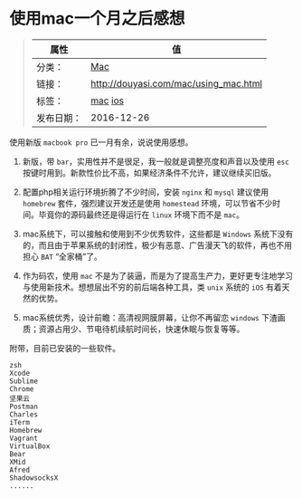 # 使用mac一个月之后感想

>|  属性  |  值  |
>| ----- | ----- |
>| 分类： | [Mac](http://douyasi.com/category/mac/) |
>| 链接： | http://douyasi.com/mac/using_mac.html |
>| 标签： | [mac](http://douyasi.com/tag/mac) [ios](http://douyasi.com/tag/ios)  |
>| 发布日期： | 2016-12-26 |

使用新版 `macbook pro` 已一月有余，说说使用感想。

1. 新版，带 `bar`，实用性并不是很足，我一般就是调整亮度和声音以及使用 `esc` 按键时用到。新款性价比不高，如果经济条件不允许，建议继续买旧版。

2. 配置php相关运行环境折腾了不少时间，安装 `nginx` 和 `mysql` 建议使用 `homebrew` 套件，强烈建议开发还是使用 `homestead` 环境，可以节省不少时间。毕竟你的源码最终还是得运行在 `linux` 环境下而不是 `mac`。

3. mac系统下，可以接触和使用到不少优秀软件，这些都是 `Windows` 系统下没有的，而且由于苹果系统的封闭性，极少有恶意、广告漫天飞的软件，再也不用担心 `BAT` “全家桶”了。

4. 作为码农，使用 `mac` 不是为了装逼，而是为了提高生产力，更好更专注地学习与使用新技术。想想层出不穷的前后端各种工具，类 `unix` 系统的 `iOS` 有着天然的优势。

5. mac系统优秀，设计前瞻：高清视网膜屏幕，让你不再留恋 `windows` 下渣画质；资源占用少、节电待机续航时间长，快速休眠与恢复等等。


附带，目前已安装的一些软件。

```
zsh
Xcode
Sublime
Chrome
坚果云
Postman
Charles
iTerm
Homebrew
Vagrant
VirtualBox
Bear
XMid
Afred
ShadowsocksX
......
```
